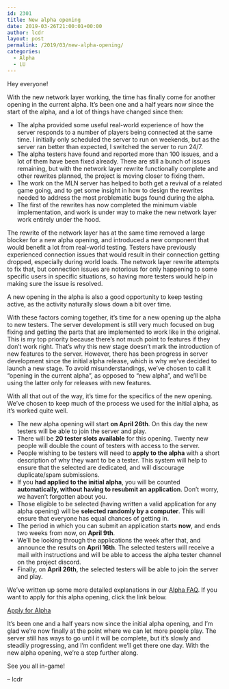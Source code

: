 ```yaml
---
id: 2301
title: New alpha opening
date: 2019-03-26T21:00:01+00:00
author: lcdr
layout: post
permalink: /2019/03/new-alpha-opening/
categories:
  - Alpha
  - LU
---
```

Hey everyone!

With the new network layer working, the time has finally come for another opening in the current alpha. It’s been one and a half years now since the start of the alpha, and a lot of things have changed since then:

* The alpha provided some useful real-world experience of how the server responds to a number of players being connected at the same time. I initially only scheduled the server to run on weekends, but as the server ran better than expected, I switched the server to run 24/7.
* The alpha testers have found and reported more than 100 issues, and a lot of them have been fixed already. There are still a bunch of issues remaining, but with the network layer rewrite functionally complete and other rewrites planned, the project is moving closer to fixing them.
* The work on the MLN server has helped to both get a revival of a related game going, and to get some insight in how to design the rewrites needed to address the most problematic bugs found during the alpha.
* The first of the rewrites has now completed the minimum viable implementation, and work is under way to make the new network layer work entirely under the hood.

The rewrite of the network layer has at the same time removed a large blocker for a new alpha opening, and introduced a new component that would benefit a lot from real-world testing. Testers have previously experienced connection issues that would result in their connection getting dropped, especially during world loads. The network layer rewrite attempts to fix that, but connection issues are notorious for only happening to some specific users in specific situations, so having more testers would help in making sure the issue is resolved.

A new opening in the alpha is also a good opportunity to keep testing active, as the activity naturally slows down a bit over time.

With these factors coming together, it’s time for a new opening up the alpha to new testers. The server development is still very much focused on bug fixing and getting the parts that are implemented to work like in the original. This is my top priority because there’s not much point to features if they don’t work right. That’s why this new stage doesn’t mark the introduction of new features to the server. However, there has been progress in server development since the initial alpha release, which is why we’ve decided to launch a new stage. To avoid misunderstandings, we’ve chosen to call it “opening in the current alpha”, as opposed to “new alpha”, and we’ll be using the latter only for releases with new features.

With all that out of the way, it’s time for the specifics of the new opening. We’ve chosen to keep much of the process we used for the initial alpha, as it’s worked quite well.

* The new alpha opening will start **on April 26th**. On this day the new testers will be able to join the server and play.
* There will be **20 tester slots available** for this opening. Twenty new people will double the count of testers with access to the server.
* People wishing to be testers will need to **apply to the alpha** with a short description of why they want to be a tester. This system will help to ensure that the selected are dedicated, and will discourage duplicate/spam submissions.
* If you **had applied to the initial alpha**, you will be counted **automatically, without having to resubmit an application**. Don’t worry, we haven’t forgotten about you.
* Those eligible to be selected (having written a valid application for any alpha opening) will be **selected randomly by a computer**. This will ensure that everyone has equal chances of getting in.
* The period in which you can submit an application starts **now**, and ends two weeks from now, on **April 9th**.
* We’ll be looking through the applications the week after that, and announce the results on **April 16th**. The selected testers will receive a mail with instructions and will be able to access the alpha tester channel on the project discord.
* Finally, on **April 26th**, the selected testers will be able to join the server and play.

We’ve written up some more detailed explanations in our [Alpha FAQ](https://lcdruniverse.org/alpha-faq/).
If you want to apply for this alpha opening, click the link below.

[Apply for Alpha](https://lcdruniverse.org/apply-for-alpha/)

It’s been one and a half years now since the initial alpha opening, and I’m glad we’re now finally at the point where we can let more people play. The server still has ways to go until it will be complete, but it’s slowly and steadily progressing, and I’m confident we’ll get there one day. With the new alpha opening, we’re a step further along.

See you all in-game!

– lcdr